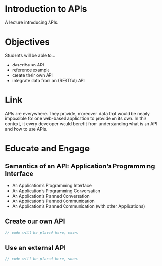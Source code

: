 # Introduction to APIs
A lecture introducing APIs.

# Objectives
Students will be able to...

- describe an API
- reference example 
- create their own API
- integrate data from an (RESTful)
API

# Link
APIs are everywhere. They provide, moreover, data that would be nearly impossible for one web-based application to provide on its own. In this context, it every developer would benefit from understanding what is an API and how to use APIs. 

# Educate and Engage 
## Semantics of an API: Application’s Programming Interface

- An Application’s Programming Interface
- An Application’s Programming Conversation
- An Application’s Planned Conversation
- An Application’s Planned Communication
- An Application’s Planned Communication (with other Applications)

## Create our own API
```javascript
// code will be placed here, soon.
```

## Use an external API
```javascript
// code will be placed here, soon.
```